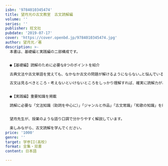 ```yaml
---
isbn: '9784010345474'
title: 望月光の古文教室　古文読解編
volume: ''
series: ''
publisher: 旺文社
pubdate: '2019-07-17'
cover: 'https://cover.openbd.jp/9784010345474.jpg'
author: 望月光／著
description: >-
  本書は、基礎編と実践編の二部構成です。


  ●【基礎編】読解のために必要な8つのポイントを紹介

  古典文法や古文単語を覚えても、なかなか古文の問題が解けるようにならない…と悩んでいる人が多いのではないかと思います。

  古文は見るべきところ・考えないといけないところをしっかり理解すれば、確実に読解力があがります。そこで、本書の基礎編では、読解のために必要な8つのポイントを丁寧に解説しています。


  ●【実践編】重要知識を掲載

  読解に必要な「文法知識（助詞を中心に）」「ジャンルと作品」「古文常識」「和歌の知識」を紹介しています。


  望月先生が、授業のような語り口調で分かりやすく解説しています。

  楽しみながら、古文読解を学んでください。
price: '1000'
genre: ''
target: 学参II(高校)
format: 全集・双書
content: 日本語

---
```

